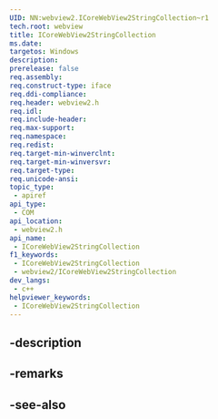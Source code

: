 ```yaml
---
UID: NN:webview2.ICoreWebView2StringCollection~r1
tech.root: webview
title: ICoreWebView2StringCollection
ms.date: 
targetos: Windows
description: 
prerelease: false
req.assembly: 
req.construct-type: iface
req.ddi-compliance: 
req.header: webview2.h
req.idl: 
req.include-header: 
req.max-support: 
req.namespace: 
req.redist: 
req.target-min-winverclnt: 
req.target-min-winversvr: 
req.target-type: 
req.unicode-ansi: 
topic_type:
 - apiref
api_type:
 - COM
api_location:
 - webview2.h
api_name:
 - ICoreWebView2StringCollection
f1_keywords:
 - ICoreWebView2StringCollection
 - webview2/ICoreWebView2StringCollection
dev_langs:
 - c++
helpviewer_keywords:
 - ICoreWebView2StringCollection
---
```


## -description

## -remarks

## -see-also

